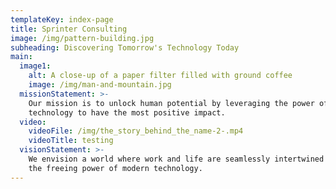 ```yaml
---
templateKey: index-page
title: Sprinter Consulting
image: /img/pattern-building.jpg
subheading: Discovering Tomorrow's Technology Today
main:
  image1:
    alt: A close-up of a paper filter filled with ground coffee
    image: /img/man-and-mountain.jpg
  missionStatement: >-
    Our mission is to unlock human potential by leveraging the power of
    technology to have the most positive impact.
  video:
    videoFile: /img/the_story_behind_the_name-2-.mp4
    videoTitle: testing
  visionStatement: >-
    We envision a world where work and life are seamlessly intertwined through
    the freeing power of modern technology.
---
```


